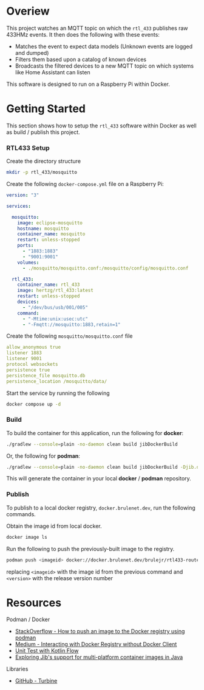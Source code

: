 # Overiew
This project watches an MQTT topic on which the `rtl_433` publishes raw 433HMz events. It then does the following with
these events:
- Matches the event to expect data models (Unknown events are logged and dumped)
- Filters them based upon a catalog of known devices
- Broadcasts the filtered devices to a new MQTT topic on which systems like Home Assistant can listen

This software is designed to run on a Raspberry Pi within Docker.

# Getting Started
This section shows how to setup the `rtl_433` software within Docker as well as build / publish this project.

### RTL433 Setup
Create the directory structure
```bash
mkdir -p rtl_433/mosquitto
```
Create the following `docker-compose.yml` file on a Raspberry Pi:
```yaml
version: "3"

services:

  mosquitto:
    image: eclipse-mosquitto
    hostname: mosquitto
    container_name: mosquitto
    restart: unless-stopped
    ports:
      - "1883:1883"
      - "9001:9001"
    volumes:
      - ./mosquitto/mosquitto.conf:/mosquitto/config/mosquitto.conf

  rtl_433:
    container_name: rtl_433
    image: hertzg/rtl_433:latest
    restart: unless-stopped
    devices:
      - "/dev/bus/usb/001/005"
    command:
      - "-Mtime:unix:usec:utc"
      - "-Fmqtt://mosquitto:1883,retain=1"
```
Create the following `mosquitto/mosquitto.conf` file
```yaml
allow_anonymous true
listener 1883
listener 9001
protocol websockets
persistence true
persistence_file mosquitto.db
persistence_location /mosquitto/data/
```
Start the service by running the following
```bash
docker compose up -d
```

### Build
To build the container for this application, run the following for **docker**:
```bash
./gradlew --console=plain -no-daemon clean build jibDockerBuild
```
Or, the following for **podman**:
```bash
./gradlew --console=plain -no-daemon clean build jibDockerBuild -Djib.dockerClient.executable=$(which podman)
```
This will generate the container in your local **docker** / **podman** repository.

### Publish
To publish to a local docker registry, `docker.brulenet.dev`, run the following commands.

Obtain the image id from local docker.
```bash
docker image ls
```

Run the following to push the previously-built image to the registry.
```bash
podman push <imageid> docker://docker.brulenet.dev/brulejr/rtl433-router:<version>
```
replacing `<imageid>` with the image id from the previous command and `<version>` with the release version number

# Resources

Podman / Docker
- [StackOverflow - How to push an image to the Docker registry using podman](https://stackoverflow.com/questions/64199116/how-to-push-an-image-to-the-docker-registry-using-podman)
- [Medium - Interacting with Docker Registry without Docker Client](https://blog.pentesteracademy.com/interacting-with-docker-registry-without-docker-client-2d6cd08ff244)
- [Unit Test with Kotlin Flow](https://levelup.gitconnected.com/unit-test-with-kotlin-flow-7e6f675e5b14)
- [Exploring Jib's support for multi-platform container images in Java](https://colinchjava.github.io/2023-09-18/09-35-39-681593-exploring-jibs-support-for-multi-platform-container-images-in-java/)

Libraries
- [GitHub - Turbine](https://github.com/cashapp/turbine)